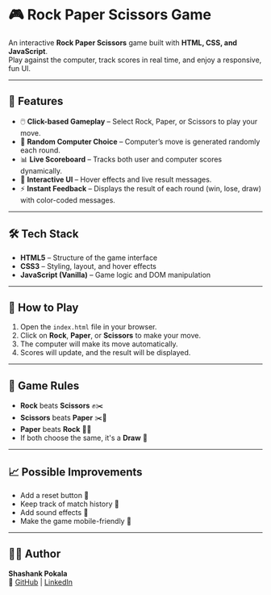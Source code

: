 # 🎮 Rock Paper Scissors Game  

An interactive **Rock Paper Scissors** game built with **HTML, CSS, and JavaScript**.  
Play against the computer, track scores in real time, and enjoy a responsive, fun UI.

---

## 📌 Features  
- 🖱️ **Click-based Gameplay** – Select Rock, Paper, or Scissors to play your move.  
- 🧠 **Random Computer Choice** – Computer’s move is generated randomly each round.  
- 📊 **Live Scoreboard** – Tracks both user and computer scores dynamically.  
- 🎨 **Interactive UI** – Hover effects and live result messages.  
- ⚡ **Instant Feedback** – Displays the result of each round (win, lose, draw) with color-coded messages.

---

## 🛠️ Tech Stack  
- **HTML5** – Structure of the game interface  
- **CSS3** – Styling, layout, and hover effects  
- **JavaScript (Vanilla)** – Game logic and DOM manipulation  

---

## 🚀 How to Play  
1. Open the `index.html` file in your browser.  
2. Click on **Rock**, **Paper**, or **Scissors** to make your move.  
3. The computer will make its move automatically.  
4. Scores will update, and the result will be displayed.  

---

## 📌 Game Rules  
- **Rock** beats **Scissors** ✊✂️  
- **Scissors** beats **Paper** ✂️📄  
- **Paper** beats **Rock** 📄✊  
- If both choose the same, it's a **Draw** 🤝  

---

## 📈 Possible Improvements  
- Add a reset button 🔄  
- Keep track of match history 📝  
- Add sound effects 🎵  
- Make the game mobile-friendly 📱  

---

## 🧑‍💻 Author  
**Shashank Pokala**  
🔗 [GitHub](https://github.com/Sha1Pokala) | [LinkedIn](https://www.linkedin.com/in/shashank-r-pokala/)  
